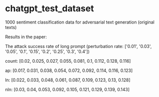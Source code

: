 # chatgpt_test_dataset
1000 sentiment classification data for adversarial text generation (original texts)


Results in the paper:

The attack success rate of long prompt (perturbation rate: ['0.01', '0.03', '0.05', '0.1', '0.15', '0.2', '0.25', '0.3', '0.4'])

count: [0.02, 0.025, 0.027, 0.055, 0.081, 0.1, 0.112, 0.128, 0.116]

ap: [0.017, 0.031, 0.038, 0.054, 0.072, 0.092, 0.114, 0.116, 0.123]

ln: [0.022, 0.033, 0.048, 0.061, 0.087, 0.109, 0.123, 0.13, 0.128]

nln: [0.03, 0.04, 0.053, 0.092, 0.105, 0.121, 0.129, 0.139, 0.143]
